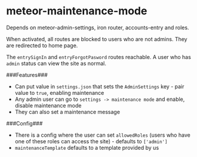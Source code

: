meteor-maintenance-mode
=======================

Depends on meteor-admin-settings, iron router, accounts-entry and roles.

When activated, all routes are blocked to users who are not admins. They are redirected to home page.

The `entrySignIn` and `entryForgotPasword` routes reachable. A user who has `admin` status can view the site as normal.

###Features###
* Can put value in ``settings.json`` that sets the `AdminSettings` key - pair value to `true`, enabling maintenance
* Any admin user can go to `settings -> maintenance mode` and enable, disable maintenance mode
* They can also set a maintenance message

###Config###
* There is a config where the user can set `allowedRoles` (users who have one of these roles can access the site) - defaults to `['admin']`
* `maintenanceTemplate` defaults to a template provided by us
